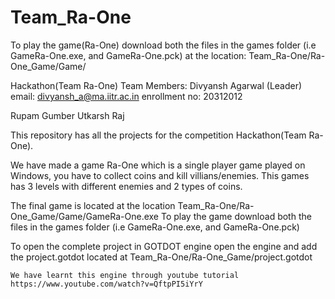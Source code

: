# Team_Ra-One

To play the game(Ra-One) download both the files in the games folder (i.e GameRa-One.exe, and GameRa-One.pck) at the location: Team_Ra-One/Ra-One_Game/Game/

Hackathon(Team Ra-One)
    Team Members:
Divyansh Agarwal (Leader)
    email: divyansh_a@ma.iitr.ac.in
    enrollment no: 20312012
        
Rupam Gumber
Utkarsh Raj
        
This repository has all the projects for the competition Hackathon(Team Ra-One). 

We have made a game Ra-One which is a single player game played on Windows, you have to collect coins and kill villians/enemies. This games has 3 levels with different enemies and 2 types of coins.

The final game is located at the location
    Team_Ra-One/Ra-One_Game/Game/GameRa-One.exe
    To play the game download both the files in the games folder (i.e GameRa-One.exe, and GameRa-One.pck) 
    
To open the complete project in GOTDOT engine open the engine and add the project.gotdot located at
    Team_Ra-One/Ra-One_Game/project.gotdot
    
    
    We have learnt this engine through youtube tutorial https://www.youtube.com/watch?v=QftpPI5iYrY
